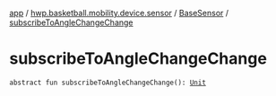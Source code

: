 [app](../../index.md) / [hwp.basketball.mobility.device.sensor](../index.md) / [BaseSensor](index.md) / [subscribeToAngleChangeChange](.)

# subscribeToAngleChangeChange

`abstract fun subscribeToAngleChangeChange(): `[`Unit`](https://kotlinlang.org/api/latest/jvm/stdlib/kotlin/-unit/index.html)
